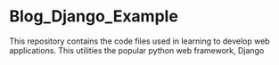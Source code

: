 # Blog_Django_Example
This repository contains the code files used in learning to develop web applications. This utilities the popular python web framework, Django
